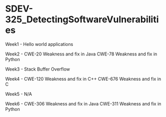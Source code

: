 # SDEV-325_DetectingSoftwareVulnerabilities

Week1 - Hello world applications

Week2 - CWE-20 Weakness and fix in Java
        CWE-78 Weakness and fix in Python
        
Week3 - Stack Buffer Overflow

Week4 - CWE-120 Weakness and fix in C++
        CWE-676 Weakness and fix in C
        
Week5 - N/A

Week6 - CWE-306 Weakness and fix in Java
        CWE-311 Weakness and fix in Python

